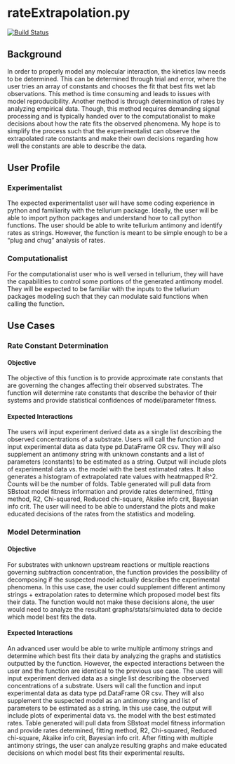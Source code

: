 # rateExtrapolation.py
[![Build Status](https://app.travis-ci.com/sarahwaity/rateExtrapolation.svg?branch=main)](https://app.travis-ci.com/sarahwaity/rateExtrapolation)

## Background
In order to properly model any molecular interaction, the kinetics law needs to be determined. This can be determined through trial and error, where the user tries an array of constants and chooses the fit that best fits wet lab observations. This method is time consuming and leads to issues with model reproducibility. Another method is through determination of rates by analyzing empirical data. Though, this method requires demanding signal processing and is typically handed over to the computationalist to make decisions about how the rate fits the observed phenomena. My hope is to simplify the process such that the experimentalist can observe the extrapolated rate constants and make their own decisions regarding how well the constants are able to describe the data. 

## User Profile
### Experimentalist
The expected experimentalist user will have some coding experience in python and familiarity with the tellurium package. Ideally, the user will be able to import python packages and understand how to call python functions. The user should be able to write tellurium antimony and identify rates as strings. However, the function is meant to be simple enough to be a “plug and chug” analysis of rates. 
### Computationalist
For the computationalist user who is well versed in tellurium, they will have the capabilities to control some portions of the generated antimony model. They will be expected to be familiar with the inputs to the tellurium packages modeling such that they can modulate said functions when calling the function. 




## Use Cases
### Rate Constant Determination
#### Objective
The objective of this function is to provide approximate rate constants that are governing the changes affecting their observed substrates. The function will determine rate constants that describe the behavior of their systems and provide statistical confidences of model/parameter fitness.  
#### Expected Interactions
The users will input experiment derived data as a single list describing the observed concentrations of a substrate. Users will call the function and input experimental data as data type pd.DataFrame OR csv. They will also supplement an antimony string with unknown constants and a list of parameters (constants) to be estimated as a string. Output will include plots of experimental data vs. the model with the best estimated rates. It also generates a histogram of extrapolated rate values with heatmapped R^2. Counts will be the number of folds.  Table generated will pull data from SBstoat model fitness information and provide rates determined, fitting method, R2,  Chi-squared, Reduced chi-square, Akaike info crit, Bayesian info crit. The user will need to be able to understand the plots and make educated decisions of the rates from the statistics and modeling. 
### Model Determination
#### Objective
For substrates with unknown upstream reactions or multiple reactions governing subtraction concentration, the function provides the possibility of decomposing if the suspected model actually describes the experimental phenomena. In this use case, the user could supplement different antimony strings + extrapolation rates to determine which proposed model best fits their data. The function would not make these decisions alone, the user would need to analyze the resultant graphs/stats/simulated data to decide which model best fits the data. 
#### Expected Interactions
An advanced user would be able to write multiple antimony strings and determine which best fits their data by analyzing the graphs and statistics outputted by the function. However, the expected interactions between the user and the function are identical to the previous use case. The users will input experiment derived data as a single list describing the observed concentrations of a substrate. Users will call the function and input experimental data as data type pd.DataFrame OR csv. They will also supplement the suspected model as an antimony string and list of parameters to be estimated as a string. In this use case, the output will include plots of experimental data vs. the model with the best estimated rates. Table generated will pull data from SBstoat model fitness information and provide rates determined, fitting method, R2, Chi-squared, Reduced chi-square, Akaike info crit, Bayesian info crit. After fitting with multiple antimony strings, the user can analyze resulting graphs and make educated decisions on which model best fits their experimental results.
